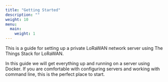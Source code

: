 ```yaml
---
title: "Getting Started"
description: ""
weight: 10
menu:
  main:
    weight: 1
---
```


This is a guide for setting up a private LoRaWAN network server using The Things Stack for LoRaWAN.

In this guide we will get everything up and running on a server using Docker. If you are comfortable with configuring servers and working with command line, this is the perfect place to start.
